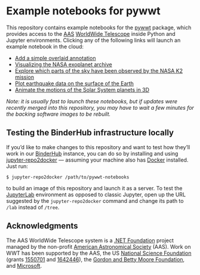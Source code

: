 # Example notebooks for pywwt

This repository contains example notebooks for the
[pywwt](https://pywwt.readthedocs.org) package, which provides access to the
[AAS] [WorldWide Telescope] inside Python and Jupyter environments. Clicking
any of the following links will launch an example notebook in the cloud:

[AAS]: https://aas.org/
[WorldWide Telescope]: http://www.worldwidetelescope.org/

* [Add a simple overlaid annotation](http://binder.wwt-forum.org/v2/gh/WorldWideTelescope/pywwt-notebooks/master?urlpath=lab/tree/first-tutorials/basic.ipynb)
* [Visualizing the NASA exoplanet archive](http://binder.wwt-forum.org/v2/gh/WorldWideTelescope/pywwt-notebooks/master?urlpath=lab/tree/first-tutorials/NASA_Exoplanet_Archive.ipynb)
* [Explore which parts of the sky have been observed by the NASA K2 mission](http://binder.wwt-forum.org/v2/gh/WorldWideTelescope/pywwt-notebooks/master?urlpath=lab/tree/first-tutorials/kepler2_fovs.ipynb)
* [Plot earthquake data on the surface of the Earth](http://binder.wwt-forum.org/v2/gh/WorldWideTelescope/pywwt-notebooks/master?urlpath=lab/tree/first-tutorials/planet_layers.ipynb)
* [Animate the motions of the Solar System planets in 3D](http://binder.wwt-forum.org/v2/gh/WorldWideTelescope/pywwt-notebooks/master?urlpath=lab/tree/first-tutorials/solar_system_simulation.ipynb)

*Note: it is usually fast to launch these notebooks, but if updates were
recently merged into this repository, you may have to wait a few minutes for
the backing software images to be rebuilt.*


## Testing the BinderHub infrastructure locally

If you’d like to make changes to this repository and want to test how they’ll
work in our [BinderHub] instance, you can do so by installing and using
[jupyter-repo2docker] — assuming your machine also has [Docker] installed. Just
run:

```
$ jupyter-repo2docker /path/to/pywwt-notebooks
```

to build an image of this repository and launch it as a server. To test the
[JupyterLab] environment as opposed to classic Jupyter, open up the URL
suggested by the `jupyter-repo2docker` command and change its path to `/lab`
instead of `/tree`.

[BinderHub]: https://binderhub.readthedocs.io/
[jupyter-repo2docker]: https://repo2docker.readthedocs.io/
[Docker]: https://docs.docker.com/install/overview/
[JupyterLab]: https://jupyterlab.readthedocs.io/


## Acknowledgments

The AAS WorldWide Telescope system is a [.NET Foundation] project managed by
the non-profit [American Astronomical Society] (AAS). Work on WWT has been
supported by the AAS, the US [National Science Foundation] (grants [1550701]
and [1642446]), the [Gordon and Betty Moore Foundation], and [Microsoft].

[.NET Foundation]: https://dotnetfoundation.org/
[American Astronomical Society]: https://aas.org/
[National Science Foundation]: https://www.nsf.gov/
[1550701]: https://www.nsf.gov/awardsearch/showAward?AWD_ID=1550701
[1642446]: https://www.nsf.gov/awardsearch/showAward?AWD_ID=1642446
[Gordon and Betty Moore Foundation]: https://www.moore.org/
[Microsoft]: https://www.microsoft.com/
